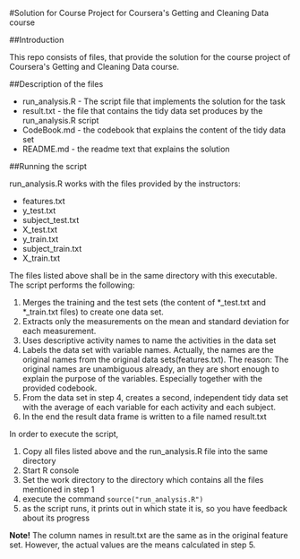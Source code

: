 #Solution for Course Project for Coursera's Getting and Cleaning Data course

##Introduction

This repo consists of files, that provide the solution for the course project of Coursera's Getting and Cleaning Data course.

##Description of the files

* run_analysis.R - The script file that implements the solution for the task
* result.txt - the file that contains the tidy data set produces by the run_analysis.R script
* CodeBook.md - the codebook that explains the content of the tidy data set
* README.md - the readme text that explains the solution

##Running the script

run_analysis.R works with the files provided by the instructors:
* features.txt
* y_test.txt
* subject_test.txt
* X_test.txt
* y_train.txt
* subject_train.txt
* X_train.txt

The files listed above shall be in the same directory with this executable. The script performs the following:
1. Merges the training and the test sets (the content of *_test.txt and *_train.txt files) to create one data set.
2. Extracts only the measurements on the mean and standard deviation for each measurement. 
3. Uses descriptive activity names to name the activities in the data set
4. Labels the data set with variable names. Actually, the names are the original names from the original data sets(features.txt). The reason:
The original names are unambiguous already, an they are short enough to explain the purpose of the variables. Especially together with the provided codebook.
5. From the data set in step 4, creates a second, independent tidy data set with the average of each variable for each activity and each subject.
6. In the end the result data frame is written to a file named result.txt

In order to execute the script, 
1. Copy all files listed above and the run_analysis.R file into the same directory
2. Start R console
3. Set the work directory to the directory which contains all the files mentioned in step 1
4. execute the command `source("run_analysis.R")`
5. as the script runs, it prints out in which state it is, so you have feedback about its progress 

**Note!** The column names in result.txt are the same as in the original feature set. However, the actual values are the means calculated in step 5.
